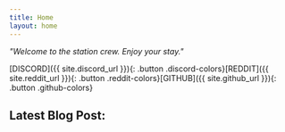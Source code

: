 ```yaml
---
title: Home
layout: home
---
```


*"Welcome to the station crew. Enjoy your stay."*

<div class="horizontal-buttons" markdown='1'>
[DISCORD]({{ site.discord_url }}){: .button .discord-colors}[REDDIT]({{ site.reddit_url }}){: .button .reddit-colors}[GITHUB]({{ site.github_url }}){: .button .github-colors}
</div>

## Latest Blog Post:
